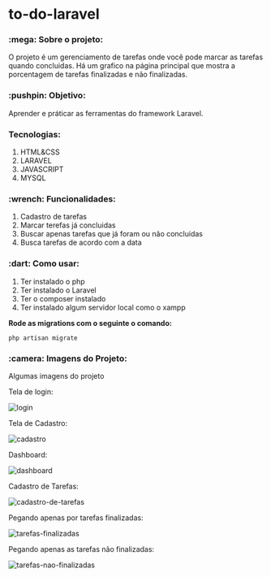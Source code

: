 # to-do-laravel

<h3>:mega: Sobre o projeto: </h3>
O projeto é um gerenciamento de tarefas onde você pode marcar as tarefas quando concluidas. Há um grafico na página principal que mostra a porcentagem de tarefas finalizadas e não finalizadas.

<h3>:pushpin: Objetivo: </h3>
Aprender e práticar as ferramentas do framework Laravel.

<h3>Tecnologias:</h3>
<ol>
  <li>HTML&CSS</li>
  <li>LARAVEL</li>
  <li>JAVASCRIPT</li>
  <li>MYSQL</li>
</ol>

<h3>:wrench: Funcionalidades: </h3>
<ol>
  <li>Cadastro de tarefas </li>
  <li>Marcar terefas já concluidas</li>
  <li>Buscar apenas tarefas que já foram ou não concluidas</li>
  <li>Busca tarefas de acordo com a data</li>
</ol>

<h3>:dart: Como usar:</h3>
<ol>
  <li>Ter instalado o php</li>
  <li>Ter instalado o Laravel</li>
  <li>Ter o composer instalado</li>
  <li>Ter instalado algum servidor local como o xampp</li>
</ol>


<b>Rode as migrations com o seguinte o comando:</b>

```
php artisan migrate
```

<h3>:camera: Imagens do Projeto:</h3>

Algumas imagens do projeto

Tela de login:

![login](https://user-images.githubusercontent.com/65027607/210137509-81dfa7bc-b1b2-4cd1-9262-2690fd03bb9a.png)

Tela de Cadastro:

![cadastro](https://user-images.githubusercontent.com/65027607/210137528-643cd4db-c1ee-406c-bc3e-c79806383673.png)

Dashboard:

![dashboard](https://user-images.githubusercontent.com/65027607/210137541-53c9944e-e8f0-49ef-b3ab-ec8433b7e59f.png)

Cadastro de Tarefas:

![cadastro-de-tarefas](https://user-images.githubusercontent.com/65027607/210137570-f7524c57-3469-4201-92c7-debc5ddf8018.png)

Pegando apenas por tarefas finalizadas:

![tarefas-finalizadas](https://user-images.githubusercontent.com/65027607/210137599-e4689ba6-5d9c-49d6-88bf-5de3b7c63b21.png)

Pegando apenas as tarefas não finalizadas:

![tarefas-nao-finalizadas](https://user-images.githubusercontent.com/65027607/210137611-24d5fd63-0890-486b-a023-ca654fc21e4a.png)



